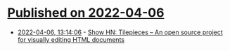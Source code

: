 # [Published on 2022-04-06](index.md)

* [2022-04-06, 13:14:06](https://news.ycombinator.com/item?id=30931586) - [Show HN: Tilepieces – An open source project for visually editing HTML documents](https://tilepieces.net)
